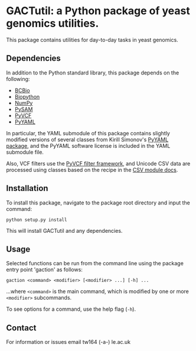 # GACTutil: a Python package of yeast genomics utilities.

This package contains utilities for day-to-day tasks in yeast genomics.

## Dependencies 

In addition to the Python standard library, this package depends on the following:

- [BCBio](https://github.com/chapmanb/bcbb)
- [Biopython](http://biopython.org/)
- [NumPy](http://www.numpy.org/)
- [PySAM](https://github.com/pysam-developers/pysam)
- [PyVCF](https://github.com/jamescasbon/PyVCF)
- [PyYAML](http://pyyaml.org/)

In particular, the YAML submodule of this package contains slightly modified versions of several classes from Kirill Simonov's [PyYAML package](http://pyyaml.org), and the PyYAML software license is included in the YAML submodule file.

Also, VCF filters use the [PyVCF filter framework](https://pyvcf.readthedocs.io/en/latest/FILTERS.html), and Unicode CSV data are processed using classes based on the recipe in the [CSV module docs](https://docs.python.org/2/library/csv.html).

## Installation 

To install this package, navigate to the package root directory and input the command:

```
python setup.py install
```

This will install GACTutil and any dependencies.

## Usage 

Selected functions can be run from the command line using the package entry 
point 'gaction' as follows:

```
gaction <command> <modifier> [<modifier> ...] [-h] ...
```

...where `<command>` is the main command, which is modified by one or more `<modifier>` subcommands.

To see options for a command, use the help flag (`-h`).

## Contact

For information or issues email tw164 (-a-) le.ac.uk
